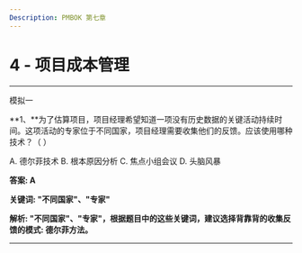 ```yaml
---
Description: PMBOK 第七章
---
```


# 4 - 项目成本管理

---

模拟一

**1、**为了估算项目，项目经理希望知道一项没有历史数据的关键活动持续时间。这项活动的专家位于不同国家，项目经理需要收集他们的反馈。应该使用哪种技术？（ ）

A. 德尔菲技术                  B. 根本原因分析                     C. 焦点小组会议                  D. 头脑风暴

**答案: A**

**关键词:   "不同国家"、"专家"**

**解析: "不同国家"、"专家"，根据题目中的这些关键词，建议选择背靠背的收集反馈的模式: 德尔菲方法。**

---



